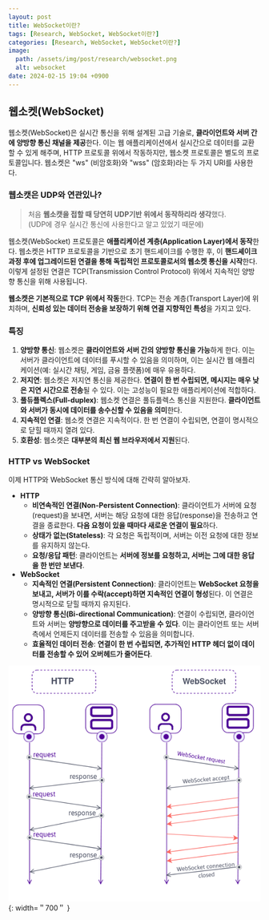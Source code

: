 ```yaml
---
layout: post
title: WebSocket이란?
tags: [Research, WebSocket, WebSocket이란?]
categories: [Research, WebSocket, WebSocket이란?]
image:
  path: /assets/img/post/research/websocket.png
  alt: websocket
date: 2024-02-15 19:04 +0900
---
```


## 웹소켓(WebSocket)

웹소켓(WebSocket)은 실시간 통신을 위해 설계된 고급 기술로, **클라이언트와 서버 간에 양방향 통신 채널을 제공**한다. 이는 웹 애플리케이션에서 실시간으로 데이터를 교환할 수 있게 해주며, HTTP 프로토콜 위에서 작동하지만, 웹소켓 프로토콜은 별도의 프로토콜입니다. 웹소켓은 "ws" (비암호화)와 "wss" (암호화)라는 두 가지 URI를 사용한다.

### 웹소캣은 UDP와 연관있나?

> 처음 **웹소캣을 접할 때 당연히 UDP기반 위에서 동작하리라 생각**했다. <br>
> (UDP에 경우 실시간 통신에 사용한다고 알고 있었기 때문에)

웹소켓(WebSocket) 프로토콜은 **애플리케이션 계층(Application Layer)에서 동작**한다. 웹소켓은 HTTP 프로토콜을 기반으로 초기 핸드셰이크를 수행한 후, 이 **핸드셰이크 과정 후에 업그레이드된 연결을 통해 독립적인 프로토콜로서의 웹소켓 통신을 시작**한다. 이렇게 설정된 연결은 TCP(Transmission Control Protocol) 위에서 지속적인 양방향 통신을 위해 사용됩니다.

**웹소켓은 기본적으로 TCP 위에서 작동**한다. TCP는 전송 계층(Transport Layer)에 위치하며, **신뢰성 있는 데이터 전송을 보장하기 위해 연결 지향적인 특성**을 가지고 있다.

### 특징

1. **양방향 통신**: 웹소켓은 **클라이언트와 서버 간의 양방향 통신을 가능**하게 한다. 이는 서버가 클라이언트에 데이터를 푸시할 수 있음을 의미하며, 이는 실시간 웹 애플리케이션(예: 실시간 채팅, 게임, 금융 플랫폼)에 매우 유용하다.
2. **저지연**: 웹소켓은 저지연 통신을 제공한다. **연결이 한 번 수립되면, 메시지는 매우 낮은 지연 시간으로 전송**될 수 있다. 이는 고성능이 필요한 애플리케이션에 적합하다.
3. **풀듀플렉스(Full-duplex)**: 웹소켓 연결은 풀듀플렉스 통신을 지원한다. **클라이언트와 서버가 동시에 데이터를 송수신할 수 있음을 의미**한다.
4. **지속적인 연결**: 웹소켓 연결은 지속적이다. 한 번 연결이 수립되면, 연결이 명시적으로 닫힐 때까지 열려 있다.
5. **호환성**: 웹소켓은 **대부분의 최신 웹 브라우저에서 지원**된다.

### HTTP vs WebSocket

이제 HTTP와 WebSocket 통신 방식에 대해 간략히 알아보자.

- **HTTP**
  - **비연속적인 연결(Non-Persistent Connection)**: 클라이언트가 서버에 요청(request)을 보내면, 서버는 해당 요청에 대한 응답(response)을 전송하고 연결을 종료한다. **다음 요청이 있을 때마다 새로운 연결이 필요**하다.
  - **상태가 없는(Stateless)**: 각 요청은 독립적이며, 서버는 이전 요청에 대한 정보를 유지하지 않는다.
  - **요청/응답 패턴**: 클라이언트는 **서버에 정보를 요청하고, 서버는 그에 대한 응답을 한 번만 보낸다**.
- **WebSocket**
  - **지속적인 연결(Persistent Connection)**: 클라이언트는 **WebSocket 요청을 보내고, 서버가 이를 수락(accept)하면 지속적인 연결이 형성**된다. 이 연결은 명시적으로 닫힐 때까지 유지된다.
  - **양방향 통신(Bi-directional Communication)**: 연결이 수립되면, 클라이언트와 서버는 **양방향으로 데이터를 주고받을 수 있다**. 이는 클라이언트 또는 서버 측에서 언제든지 데이터를 전송할 수 있음을 의미합니다.
  - **효율적인 데이터 전송**: **연결이 한 번 수립되면, 추가적인 HTTP 헤더 없이 데이터를 전송할 수 있어 오버헤드가 줄어든다**.

![http-websocket](/assets/img/post/research/http-websocket.png){: width=＂700＂ }
